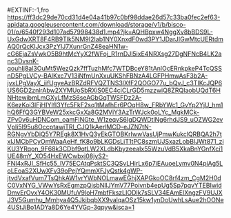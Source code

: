 #EXTINF:-1,fro
https://ff3dc29de70cd31d4e04a41b97c0bf98ddae26d57c33ba0fec2ef63-apidata.googleusercontent.com/download/storage/v1/b/bisco-01/o/6540f293d107ad57998438d1.mp4?jk=AQHBpxw4NggXv8bBDS9L-UxGdwXRT8F4RB9Tlk5NM9I2Iab1NY0XnxdF0wd3PY1JDarJIGwMtcUERtdmAQ0rQcKIJcx3PzYlJ7XunrGnZ48eaHN1w-cG6EjaZsVwkO5B9htMcYyX2fWFoj_R1rnDJl5ixE4NRXsg27DgNFNcB4LK2anc3DvsnK-qouhIj8al3OuMt5WezQzk7ffTuzhMfc7WTDBceY81tAnlOcERnkpkeP4TcQSSnD5PgLVCy-BAlKxc7V13iNfmUnXxuUKShFBNzA4LGFPHmwAsF3b2A-jvxLPgVayX_iifUgyeAzBRZdRFVQZTNS3lXfF2QOGO77u_bQvJ_c3TIKcJQP6US6GD2znlrAbw2XYMUoSbRXiS0EC4ciCLrGD5mzzwiQ8ZRQIaobUQdT6HNHtewibmLmGXyLfMzS6seAGbGqTWSFDz2A-K6ezKoi3IFjHIYIfI3Yfc5FkF2sq1tMafhEr6POqH8w_FRbYWc1_GvYp2YjU_hm1hQ6FfQ3GYBVeW25xkcGxXa8G2MViY3AzTrWJck0oLYc_MgkMCk-ZPv0v6uHDNCom_oamFINGte_W1zeqvS6IgDQWDtlNg6rhdJS9_uOZWG2evVpIi5I95u8OccptawjTRl_CJQ1kAerlMCD-eJZN7tN-RGNgvYbDiQ5Y7REgk8X1HvQ3yEkGTOBKrIwwVasUjPmwKukclQRBQA2h7txlJMCbPCyOmWaaAeHf_fK8o9bLKGDsLiT1tPC8szmUJSxazLobBIJWt871_ziKU3YRqon_9F68k3CDbf9qtLW2XLdbKbyzeeaIx55WzuVdB5XkaBnYGnfXci1UE48mY_XO54HxEWCwbxj08jyS2-FNI4xRJI_SfHc55_lV75ECAtqPsktSC3QSvLHirLx6p7iEAuoeLymv0N4piAg5LoLEoaS2XUwXFv39oPejYQmmXFJyQstk4gWP-jtvdVxafVum7TsQhkAW1vrYWbNOLmawEGhjXAPGkoOC8rf4zm_CgM2H0dC0VxNYG_VWwYsRxEgmzpQjsbNllJYmV77Poivnb4epUg5Sp7pqvYTEBIwidDmvErOvxY4OK30MUfuV9loH7mbfFkszLIODIk7sSLV34EAmElXngzFV9UJXJ3V5Gumhu_Mmhya4Q5JkibqbXX9valqaOSz15kw1ynDoUwhLsAue2hOONe4UStJiBo1ADYa8D6Ye4YVGp-3qpyw&isca=1
